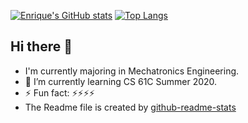 
[![Enrique's GitHub stats](https://github-readme-stats.vercel.app/api?username=TMAstrider&show_icons=true&theme=tokyonight)](https://github.com/TMAstrider/github-readme-stats)
[![Top Langs](https://github-readme-stats.vercel.app/api/top-langs/?username=TMAstrider&layout=compact&hide=javascript)](https://github.com/TMAstrider/github-readme-stats)

## Hi there 👋
- I'm currently majoring in Mechatronics Engineering.
- 🔭 I’m currently learning CS 61C Summer 2020.
- ⚡ Fun fact:  ⚡⚡⚡⚡
- The Readme file is created by [github-readme-stats](https://github.com/anuraghazra/github-readme-stats)
<!--
**TMAstrider/TMAstrider** is a ✨ _special_ ✨ repository because its `README.md` (this file) appears on your GitHub profile.

Here are some ideas to get you started:

- 🔭 I’m currently working on ...
- 🌱 I’m currently learning ...
- 👯 I’m looking to collaborate on ...
- 🤔 I’m looking for help with ...
- 💬 Ask me about ...
- 📫 How to reach me: ...
- 😄 Pronouns: ...
- ⚡ Fun fact: ...
-->
